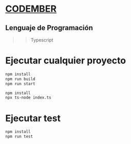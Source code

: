 # [CODEMBER](https://codember.dev/)

## Lenguaje de Programación
>> Typescript

# Ejecutar cualquier proyecto

```bash	
npm install
npm run build
npm run start
```

```bash	
npm install
npx ts-node index.ts
```

# Ejecutar test

```bash	
npm install
npm run test
```
